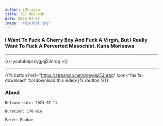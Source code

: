 ```yaml
---
author: j91.asia
title: (c) RKI-636
date: 2023-07-07
image: "rki636pl.jpg"
---
```


### I Want To Fuck A Cherry Boy And Fuck A Virgin, But I Really Want To Fuck A Perverted Masochist. Kana Morisawa
___

{{< youtubepl nygjqj53nrqq >}}
___

{{% button href="https://streamsb.net/d/nygjqj53nrqq" icon="fas fa-download" %}}download this video{{% /button %}}
### About

`Release date: 2023-07-11`

`Duration: 170 min`

`Maker:	Rookie`